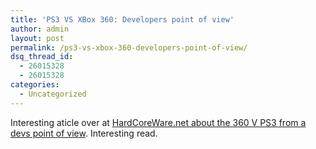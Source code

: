 ```yaml
---
title: 'PS3 VS XBox 360: Developers point of view'
author: admin
layout: post
permalink: /ps3-vs-xbox-360-developers-point-of-view/
dsq_thread_id:
  - 26015328
  - 26015328
categories:
  - Uncategorized
---
```

Interesting aticle over at [HardCoreWare.net about the 360 V PS3 from a devs point of view][1]. Interesting read.

 [1]: http://www.hardcoreware.net/reviews/review-348-1.htm